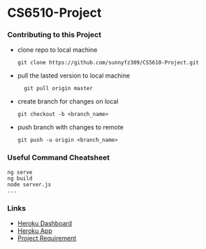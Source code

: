 # CS6510-Project

### Contributing to this Project

* clone repo to local machine  
  ```
  git clone https://github.com/sunnyfz309/CS5610-Project.git
  ```  
* pull the lasted version to local machine
  ```
    git pull origin master
  ```
* create branch for changes on local
  ```
  git checkout -b <branch_name>
  ```
* push branch with changes to remote
  ```
  git push -u origin <branch_name>
  ```

### Useful Command Cheatsheet
  ```
  ng serve
  ng build
  node server.js
  ...
  ```
  
### Links 
* [Heroku Dashboard](https://dashboard.heroku.com/apps/cs5610-project)
* [Heroku App](https://cs5610-project.herokuapp.com/)
* [Project Requirement](https://onedrive.live.com/view.aspx?resid=5122A5DA1ABBEA0C!952&ithint=file%2cdocx&authkey=!ANFc4Yn-vxTaFik)
